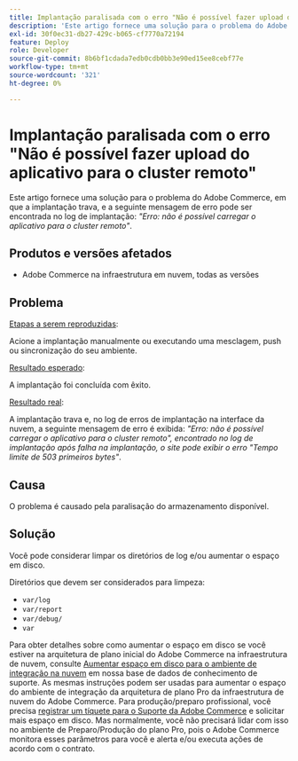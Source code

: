 ```yaml
---
title: Implantação paralisada com o erro "Não é possível fazer upload do aplicativo para o cluster remoto"
description: 'Este artigo fornece uma solução para o problema do Adobe Commerce, em que a implantação trava, e a seguinte mensagem de erro pode ser encontrada no log de implantação: *"Erro: não é possível carregar o aplicativo para o cluster remoto"*.'
exl-id: 30f0ec31-db27-429c-b065-cf7770a72194
feature: Deploy
role: Developer
source-git-commit: 8b6bf1cdada7edb0cdb0bb3e90ed15ee8cebf77e
workflow-type: tm+mt
source-wordcount: '321'
ht-degree: 0%

---
```


# Implantação paralisada com o erro &quot;Não é possível fazer upload do aplicativo para o cluster remoto&quot;

Este artigo fornece uma solução para o problema do Adobe Commerce, em que a implantação trava, e a seguinte mensagem de erro pode ser encontrada no log de implantação: *&quot;Erro: não é possível carregar o aplicativo para o cluster remoto&quot;*.

## Produtos e versões afetados

* Adobe Commerce na infraestrutura em nuvem, todas as versões

## Problema

<u>Etapas a serem reproduzidas</u>:

Acione a implantação manualmente ou executando uma mesclagem, push ou sincronização do seu ambiente.

<u>Resultado esperado</u>:

A implantação foi concluída com êxito.

<u>Resultado real</u>:

A implantação trava e, no log de erros de implantação na interface da nuvem, a seguinte mensagem de erro é exibida: *&quot;Erro: não é possível carregar o aplicativo para o cluster remoto&quot;, encontrado no log de implantação após falha na implantação, o site pode exibir o erro &quot;Tempo limite de 503 primeiros bytes&quot;*.

## Causa

O problema é causado pela paralisação do armazenamento disponível.

## Solução

Você pode considerar limpar os diretórios de log e/ou aumentar o espaço em disco.

Diretórios que devem ser considerados para limpeza:

* `var/log`
* `var/report`
* `var/debug/`
* `var`

Para obter detalhes sobre como aumentar o espaço em disco se você estiver na arquitetura de plano inicial do Adobe Commerce na infraestrutura de nuvem, consulte [Aumentar espaço em disco para o ambiente de integração na nuvem](/help/how-to/general/increase-disk-space-for-integration-environment-on-cloud.md) em nossa base de dados de conhecimento de suporte. As mesmas instruções podem ser usadas para aumentar o espaço do ambiente de integração da arquitetura de plano Pro da infraestrutura de nuvem do Adobe Commerce. Para produção/preparo profissional, você precisa [registrar um tíquete para o Suporte da Adobe Commerce](/help/help-center-guide/help-center/magento-help-center-user-guide.md#submit-ticket-Submit-a-support-ticket) e solicitar mais espaço em disco. Mas normalmente, você não precisará lidar com isso no ambiente de Preparo/Produção do plano Pro, pois o Adobe Commerce monitora esses parâmetros para você e alerta e/ou executa ações de acordo com o contrato.
